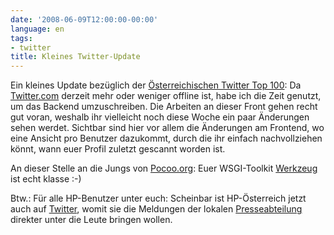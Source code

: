 ```yaml
---
date: '2008-06-09T12:00:00-00:00'
language: en
tags:
- twitter
title: Kleines Twitter-Update
---
```



Ein kleines Update bezüglich der [Österreichischen Twitter Top 100](http://zerokspot.com/twittertop100.at/): Da [Twitter.com](http://twitter.com) derzeit mehr oder weniger offline ist, habe ich die Zeit genutzt, um das Backend umzuschreiben. Die Arbeiten an dieser Front gehen recht gut voran, weshalb ihr vielleicht noch diese Woche ein paar Änderungen sehen werdet. Sichtbar sind hier vor allem die Änderungen am Frontend, wo eine Ansicht pro Benutzer dazukommt, durch die ihr einfach nachvollziehen könnt, wann euer Profil zuletzt gescannt worden ist.

An dieser Stelle an die Jungs von [Pocoo.org](http://pocoo.org): Euer WSGI-Toolkit [Werkzeug](http://werkzeug.pocoo.org/) ist echt klasse :-)

Btw.: Für alle HP-Benutzer unter euch: Scheinbar ist HP-Österreich jetzt auch auf [Twitter](http://twitter.com/hp_austria), womit sie die Meldungen der lokalen [Presseabteilung](http://h41131.www4.hp.com/at/de/) direkter unter die Leute bringen wollen.